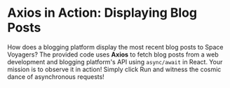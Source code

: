 # Axios in Action: Displaying Blog Posts

How does a blogging platform display the most recent blog posts to Space Voyagers? The provided code uses **Axios** to fetch blog posts from a web development and blogging platform's API using `async/await` in React. Your mission is to observe it in action! Simply click Run and witness the cosmic dance of asynchronous requests!